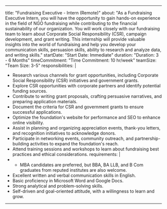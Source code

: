 ---
title: "Fundraising Executive - Intern (Remote)"
about: "As a Fundraising Executive Intern, you will have the opportunity to gain hands-on experience in the field of NGO fundraising while contributing to the financial sustainability of our organization. You will work closely with our fundraising team to learn about Corporate Social Responsibility (CSR), campaign development, and grant writing. This internship will provide valuable insights into the world of fundraising and help you develop your communication skills, persuasion skills, ability to research and analyze data, and writing skills."
startDate: "Start Date: Immediate"
duration: "Duration: 3 - 6 Months"
timeCommitment: "Time Commitment: 10 hr/week"
teamSize: "Team Size: 3-5"
responsibilities: |
  - Research various channels for grant opportunities, including Corporate Social Responsibility (CSR) initiatives and government grants.
  - Explore CSR opportunities with corporate partners and identify potential funding sources.
  - Contribute to writing grant proposals, crafting persuasive narratives, and preparing application materials.
  - Document the criteria for CSR and government grants to ensure successful applications.
  - Optimize the foundation's website for performance and SEO to enhance online visibility.
  - Assist in planning and organizing appreciation events, thank-you letters, and recognition initiatives to acknowledge donors.
  - Participate in networking events, community outreach, and partnership-building activities to expand the foundation's reach.
  - Attend training sessions and workshops to learn about fundraising best practices and ethical considerations.
requirements: |
  - - MBA candidates are preferred, but BBA, BA LLB, and B Com graduates from reputed institutes are also welcome.
  - Excellent written and verbal communication skills in English.
  - Basic proficiency in Microsoft Word and Google Docs.
  - Strong analytical and problem-solving skills.
  - Self-driven and goal-oriented attitude, with a willingness to learn and grow.
  ---